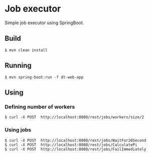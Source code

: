 # Job executor

Simple job executor using SpringBoot.

## Build

```console
$ mvn clean install
```

## Running

```console
$ mvn spring-boot:run -f dt-web-app
```

## Using

### Defining number of workers

```console
$ curl -X POST  http://localhost:8080/rest/jobs/workers/size/2
```

### Using jobs

```console
$ curl -X POST  http://localhost:8080/rest/jobs/WaitFor20Second
$ curl -X POST  http://localhost:8080/rest/jobs/CalculatePi
$ curl -X POST  http://localhost:8080/rest/jobs/FailImmediately
```

